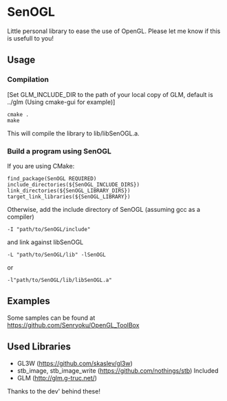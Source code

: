 # SenOGL

Little personal library to ease the use of OpenGL.
Please let me know if this is usefull to you!

## Usage

### Compilation

[Set GLM_INCLUDE_DIR to the path of your local copy of GLM, default is ../glm (Using cmake-gui for example)]

```
cmake . 
make
```
This will compile the library to lib/libSenOGL.a.

### Build a program using SenOGL

If you are using CMake:
```
find_package(SenOGL REQUIRED)
include_directories(${SenOGL_INCLUDE_DIRS})
link_directories(${SenOGL_LIBRARY_DIRS})
target_link_libraries(${SenOGL_LIBRARY})
```
Otherwise, add the include directory of SenOGL (assuming gcc as a compiler)
```
-I "path/to/SenOGL/include"
```
and link against libSenOGL
```
-L "path/to/SenOGL/lib" -lSenOGL
```
or
```
-l"path/to/SenOGL/lib/libSenOGL.a"
```	
## Examples

Some samples can be found at https://github.com/Senryoku/OpenGL_ToolBox

## Used Libraries

* GL3W (https://github.com/skaslev/gl3w)
* stb_image, stb_image_write (https://github.com/nothings/stb) Included
* GLM (http://glm.g-truc.net/)

Thanks to the dev' behind these!
